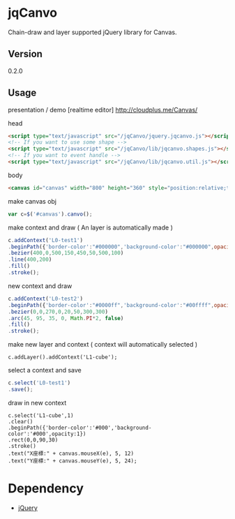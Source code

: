 jqCanvo
=

Chain-draw and layer supported jQuery library for Canvas.

Version
-
0.2.0

Usage
-
presentation / demo
[realtime editor]
http://cloudplus.me/Canvas/

head

```html
<script type="text/javascript" src="/jqCanvo/jquery.jqcanvo.js"></script>
<!-- If you want to use some shape -->
<script type="text/javascript" src="/jqCanvo/lib/jqcanvo.shapes.js"></script>
<!-- If you want to event handle -->
<script type="text/javascript" src="/jqCanvo/lib/jqcanvo.util.js"></script>
```

body

```html
<canvas id="canvas" width="800" height="360" style="position:relative;top:8px;left:8px;border:1px dotted #ccc"></canvas>
```

make canvas obj

```js
var c=$('#canvas').canvo();
```

make context and draw ( An layer is automatically made )

```js
c.addContext('L0-test1')
.beginPath({'border-color':"#000000",'background-color':"#000000",opacity:0.7})
.bezier(400,0,500,150,450,50,500,100)
.line(400,200)
.fill()
.stroke();
```

new context and draw

```js
c.addContext('L0-test2')
.beginPath({'border-color':"#0000ff",'background-color':"#00ffff",opacity:0.7})
.bezier(0,0,270,0,20,50,300,300)
.arc(45, 95, 35, 0, Math.PI*2, false)
.fill()
.stroke();
```

make new layer and context ( context will automatically selected )

```
c.addLayer().addContext('L1-cube');
```

select a context and save

```js
c.select('L0-test1')
.save();
```

draw in new context

```
c.select('L1-cube',1)
.clear()
.beginPath({'border-color':'#000','background-color':'#000',opacity:1})
.rect(0,0,90,30)
.stroke()
.text("X座標:" + canvas.mouseX(e), 5, 12)
.text("Y座標:" + canvas.mouseY(e), 5, 24);
```

Dependency
=
* [jQuery](http://jquery.com/)

